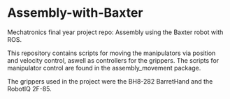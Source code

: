 # Assembly-with-Baxter
Mechatronics final year project repo: Assembly using the Baxter robot with ROS.

This repository contains scripts for moving the manipulators via position and velocity control, aswell as controllers for the grippers.
The scripts for manipulator control are found in the assembly_movement package.

The grippers used in the project were the BH8-282 BarretHand and the RobotIQ 2F-85.
